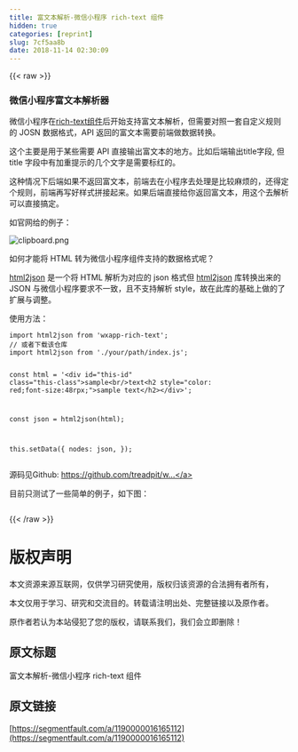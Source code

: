 ```yaml
---
title: 富文本解析-微信小程序 rich-text 组件
hidden: true
categories: [reprint]
slug: 7cf5aa8b
date: 2018-11-14 02:30:09
---
```


{{< raw >}}
<h3>&#x5FAE;&#x4FE1;&#x5C0F;&#x7A0B;&#x5E8F;&#x5BCC;&#x6587;&#x672C;&#x89E3;&#x6790;&#x5668;</h3><p>&#x5FAE;&#x4FE1;&#x5C0F;&#x7A0B;&#x5E8F;&#x5728;<a href="https://developers.weixin.qq.com/miniprogram/dev/component/rich-text.html" rel="nofollow noreferrer">rich-text&#x7EC4;&#x4EF6;</a>&#x540E;&#x5F00;&#x59CB;&#x652F;&#x6301;&#x5BCC;&#x6587;&#x672C;&#x89E3;&#x6790;&#xFF0C;&#x4F46;&#x9700;&#x8981;&#x5BF9;&#x7167;&#x4E00;&#x5957;&#x81EA;&#x5B9A;&#x4E49;&#x89C4;&#x5219;&#x7684; JOSN &#x6570;&#x636E;&#x683C;&#x5F0F;&#xFF0C;API &#x8FD4;&#x56DE;&#x7684;&#x5BCC;&#x6587;&#x672C;&#x9700;&#x8981;&#x524D;&#x7AEF;&#x505A;&#x6570;&#x636E;&#x8F6C;&#x6362;&#x3002;</p><p>&#x8FD9;&#x4E2A;&#x4E3B;&#x8981;&#x662F;&#x7528;&#x4E8E;&#x67D0;&#x4E9B;&#x9700;&#x8981; API &#x76F4;&#x63A5;&#x8F93;&#x51FA;&#x5BCC;&#x6587;&#x672C;&#x7684;&#x5730;&#x65B9;&#x3002;&#x6BD4;&#x5982;&#x540E;&#x7AEF;&#x8F93;&#x51FA;title&#x5B57;&#x6BB5;, &#x4F46; title &#x5B57;&#x6BB5;&#x4E2D;&#x6709;&#x52A0;&#x91CD;&#x63D0;&#x793A;&#x7684;&#x51E0;&#x4E2A;&#x6587;&#x5B57;&#x662F;&#x9700;&#x8981;&#x6807;&#x7EA2;&#x7684;&#x3002;</p><p>&#x8FD9;&#x79CD;&#x60C5;&#x51B5;&#x4E0B;&#x540E;&#x7AEF;&#x5982;&#x679C;&#x4E0D;&#x8FD4;&#x56DE;&#x5BCC;&#x6587;&#x672C;&#xFF0C;&#x524D;&#x7AEF;&#x53BB;&#x5728;&#x5C0F;&#x7A0B;&#x5E8F;&#x53BB;&#x5904;&#x7406;&#x662F;&#x6BD4;&#x8F83;&#x9EBB;&#x70E6;&#x7684;&#xFF0C;&#x8FD8;&#x5F97;&#x5B9A;&#x4E2A;&#x89C4;&#x5219;&#xFF0C;&#x524D;&#x7AEF;&#x518D;&#x5199;&#x597D;&#x6837;&#x5F0F;&#x62FC;&#x63A5;&#x8D77;&#x6765;&#x3002;&#x5982;&#x679C;&#x540E;&#x7AEF;&#x76F4;&#x63A5;&#x7ED9;&#x4F60;&#x8FD4;&#x56DE;&#x5BCC;&#x6587;&#x672C;&#xFF0C;&#x7528;&#x8FD9;&#x4E2A;&#x53BB;&#x89E3;&#x6790;&#x53EF;&#x4EE5;&#x76F4;&#x63A5;&#x641E;&#x5B9A;&#x3002;</p><p>&#x5982;&#x5B98;&#x7F51;&#x7ED9;&#x7684;&#x4F8B;&#x5B50;&#xFF1A;</p><p><span class="img-wrap"><img data-src="/img/bVbfZqe" src="https://static.alili.tech/img/bVbfZqe" alt="clipboard.png" title="clipboard.png"></span></p><p>&#x5982;&#x4F55;&#x624D;&#x80FD;&#x5C06; HTML &#x8F6C;&#x4E3A;&#x5FAE;&#x4FE1;&#x5C0F;&#x7A0B;&#x5E8F;&#x7EC4;&#x4EF6;&#x652F;&#x6301;&#x7684;&#x6570;&#x636E;&#x683C;&#x5F0F;&#x5462;&#xFF1F;</p><p><a href="https://github.com/Jxck/html2json" rel="nofollow noreferrer">html2json</a> &#x662F;&#x4E00;&#x4E2A;&#x5C06; HTML &#x89E3;&#x6790;&#x4E3A;&#x5BF9;&#x5E94;&#x7684; json &#x683C;&#x5F0F;&#x4F46; <a href="https://github.com/Jxck/html2json" rel="nofollow noreferrer">html2json</a> &#x5E93;&#x8F6C;&#x6362;&#x51FA;&#x6765;&#x7684; JSON &#x4E0E;&#x5FAE;&#x4FE1;&#x5C0F;&#x7A0B;&#x5E8F;&#x8981;&#x6C42;&#x4E0D;&#x4E00;&#x81F4;&#xFF0C;&#x4E14;&#x4E0D;&#x652F;&#x6301;&#x89E3;&#x6790; style&#xFF0C;&#x6545;&#x5728;&#x6B64;&#x5E93;&#x7684;&#x57FA;&#x7840;&#x4E0A;&#x505A;&#x7684;&#x4E86;&#x6269;&#x5C55;&#x4E0E;&#x8C03;&#x6574;&#x3002;</p><p>&#x4F7F;&#x7528;&#x65B9;&#x6CD5;&#xFF1A;</p><pre><code class="js">import html2json from &apos;wxapp-rich-text&apos;;
// &#x6216;&#x8005;&#x4E0B;&#x8F7D;&#x8BE5;&#x4ED3;&#x5E93;
import html2json from &apos;./your/path/index.js&apos;;

const html =
  &apos;&lt;div id=&quot;this-id&quot; class=&quot;this-class&quot;&gt;sample&lt;br/&gt;text&lt;h2 style=&quot;color: red;font-size:48rpx;&quot;&gt;sample text&lt;/h2&gt;&lt;/div&gt;&apos;;

const json = html2json(html);

this.setData({
    nodes: json,
});
</code></pre><p>&#x6E90;&#x7801;&#x89C1;Github: <a href="https://github.com/treadpit/wxapp-rich-text" rel="nofollow noreferrer">https://github.com/treadpit/w...</a></p><p>&#x76EE;&#x524D;&#x53EA;&#x6D4B;&#x8BD5;&#x4E86;&#x4E00;&#x4E9B;&#x7B80;&#x5355;&#x7684;&#x4F8B;&#x5B50;&#xFF0C;&#x5982;&#x4E0B;&#x56FE;&#xFF1A;</p><p><span class="img-wrap"><img data-src="https://raw.githubusercontent.com/treadpit/wxapp-rich-text/master/screentshot/test.png" src="https://static.alili.techhttps://raw.githubusercontent.com/treadpit/wxapp-rich-text/master/screentshot/test.png" alt="" title=""></span></p>
{{< /raw >}}

# 版权声明
本文资源来源互联网，仅供学习研究使用，版权归该资源的合法拥有者所有，

本文仅用于学习、研究和交流目的。转载请注明出处、完整链接以及原作者。 

原作者若认为本站侵犯了您的版权，请联系我们，我们会立即删除！

## 原文标题
富文本解析-微信小程序 rich-text 组件

## 原文链接
[https://segmentfault.com/a/1190000016165112](https://segmentfault.com/a/1190000016165112)

